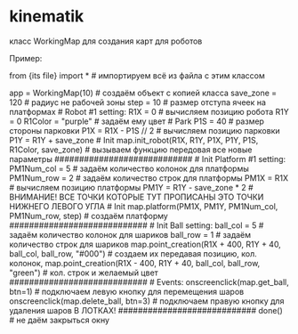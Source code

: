 # kinematik

класс WorkingMap для создания карт для роботов 

Пример: 

from {its file} import * # импортируем всё из файла с этим классом 

app = WorkingMap(10) # создаём объект с копией класса save_zone = 120 # радиус не рабочей зоны step = 10 # размер отступа ячеек на платформах # Robot #1 setting: R1X = 0 # вычисляем позицию робота R1Y = 0 R1Color = "purple" # задаём ему цвет # Park P1S = 40 # размер стороны парковки P1X = R1X - P1S // 2 # вычисляем позицию парковки P1Y = R1Y + save_zone # Init map.init_robot(R1X, R1Y, P1X, P1Y, P1S, R1Color, save_zone) # вызываем функцию передовая все новые параметры ############################ # Init Platform #1 setting: PM1Num_col = 5 # задаём количество колонок для платформы PM1Num_row = 2 # задаём количество строк для платформы PM1X = R1X # вычисляем позицию платформы PM1Y = R1Y - save_zone * 2 # ВНИМАНИЕ! ВСЕ ТОЧКИ КОТОРЫЕ ТУТ ПРОПИСАНЫ ЭТО ТОЧКИ НИЖНЕГО ЛЕВОГО УГЛА # Init map.platform(PM1X, PM1Y, PM1Num_col, PM1Num_row, step) # создаём платформу ############################ # Init Ball setting: ball_col = 5 # задаём количество колонок для шариков ball_row = 1 # задаём количество строк для шариков map.point_creation(R1X + 400, R1Y + 40, ball_col, ball_row, "#000") # создаем их передавая позицию, кол. колонок, map.point_creation(R1X - 400, R1Y + 40, ball_col, ball_row, "green") # кол. строк и желаемый цвет ############################ # Events: onscreenclick(map.get_ball, btn=1) # подключаем левую кнопку для перемещения шаров onscreenclick(map.delete_ball, btn=3) # подключаем правую кнопку для удаления шаров В ЛОТКАХ! ############################ done() # не даём закрыться окну
